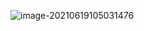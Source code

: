 ![image-20210619105031476](https://gitee.com/IU_czx/images/raw/master/img/image-20210619105031476.png)

